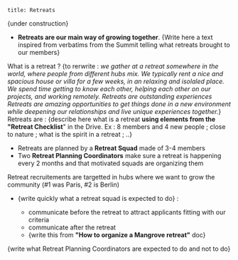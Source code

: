 ```
title: Retreats
```

{under construction}

- **Retreats are our main way of growing together**. {Write here a text inspired from verbatims from the Summit telling what retreats brought to our members}

What is a retreat ?
{to rerwrite : *we gather at a retreat somewhere in the world, where people from different hubs mix. We typically rent a nice and spacious house or villa for a few weeks, in an relaxing and isolaled place. We spend time getting to know each other, helping each other on our projects, and working remotely.*
*Retreats are outstanding experiences*
*Retreats are amazing opportunities to get things done in a new environment while deepening our relationships and live unique experiences together.*}
Retreats are : {describe here what is a retreat **using elements from the "Retreat Checklist**" in the Drive. Ex : 8 members and 4 new people ; close to nature ; what is the spirit in a retreat ; ..}

- Retreats are planned by a **Retreat Squad** made of 3-4 members
- Two **Retreat Planning Coordinators** make sure a retreat is happening every 2 months and that motivated squads are organizing them

Retreat recruitements are targetted in hubs where we want to grow the community (#1 was Paris, #2 is Berlin)

- {write quickly what a retreat squad is expected to do} :

   - communicate before the retreat to attract applicants fitting with our criteria
   - communicate after the retreat
   - {write this from **"How to organize a Mangrove retreat"** doc}

{write what Retreat Planning Coordinators are expected to do and not to do}
